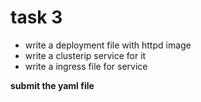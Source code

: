 # task 3
- write a deployment file with httpd image
- write a clusterip service for it
- write a ingress file for service

**submit the yaml file**
